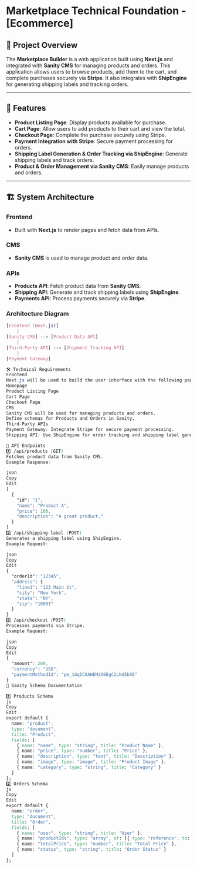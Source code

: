 # Marketplace Technical Foundation - [Ecommerce]


## 📌 Project Overview  
The **Marketplace Builder** is a web application built using **Next.js** and integrated with **Sanity CMS** for managing products and orders. This application allows users to browse products, add them to the cart, and complete purchases securely via **Stripe**. It also integrates with **ShipEngine** for generating shipping labels and tracking orders.

---

## 🌟 Features  
- **Product Listing Page**: Display products available for purchase.
- **Cart Page**: Allow users to add products to their cart and view the total.
- **Checkout Page**: Complete the purchase securely using Stripe.
- **Payment Integration with Stripe**: Secure payment processing for orders.
- **Shipping Label Generation & Order Tracking via ShipEngine**: Generate shipping labels and track orders.
- **Product & Order Management via Sanity CMS**: Easily manage products and orders.

---

## 🏗️ System Architecture  

### Frontend  
- Built with **Next.js** to render pages and fetch data from APIs.

### CMS  
- **Sanity CMS** is used to manage product and order data.

### APIs  
- **Products API**: Fetch product data from **Sanity CMS**.
- **Shipping API**: Generate and track shipping labels using **ShipEngine**.
- **Payments API**: Process payments securely via **Stripe**.

### Architecture Diagram  
```css
[Frontend (Next.js)]
    |
[Sanity CMS] --> [Product Data API]
    |
[Third-Party API] --> [Shipment Tracking API]
    |
[Payment Gateway]

🛠️ Technical Requirements
Frontend
Next.js will be used to build the user interface with the following pages:
Homepage
Product Listing Page
Cart Page
Checkout Page
CMS
Sanity CMS will be used for managing products and orders.
Define schemas for Products and Orders in Sanity.
Third-Party APIs
Payment Gateway: Integrate Stripe for secure payment processing.
Shipping API: Use ShipEngine for order tracking and shipping label generation.

📡 API Endpoints
1️⃣ /api/products (GET)
Fetches product data from Sanity CMS.
Example Response:

json
Copy
Edit
[
  {
    "id": "1",
    "name": "Product A",
    "price": 100,
    "description": "A great product."
  }
]
2️⃣ /api/shipping-label (POST)
Generates a shipping label using ShipEngine.
Example Request:

json
Copy
Edit
{
  "orderId": "12345",
  "address": {
    "line1": "123 Main St",
    "city": "New York",
    "state": "NY",
    "zip": "10001"
  }
}
3️⃣ /api/checkout (POST)
Processes payments via Stripe.
Example Request:

json
Copy
Edit
{
  "amount": 200,
  "currency": "USD",
  "paymentMethodId": "pm_1GqIC8AHEMiO6EgC2LkU5bXE"
}
📝 Sanity Schema Documentation

1️⃣ Products Schema
js
Copy
Edit
export default {
  name: "product",
  type: "document",
  title: "Product",
  fields: [
    { name: "name", type: "string", title: "Product Name" },
    { name: "price", type: "number", title: "Price" },
    { name: "description", type: "text", title: "Description" },
    { name: "image", type: "image", title: "Product Image" },
    { name: "category", type: "string", title: "Category" }
  ]
};
2️⃣ Orders Schema
js
Copy
Edit
export default {
  name: "order",
  type: "document",
  title: "Order",
  fields: [
    { name: "user", type: "string", title: "User" },
    { name: "productIds", type: "array", of: [{ type: "reference", to: [{ type: "product" }] }] },
    { name: "totalPrice", type: "number", title: "Total Price" },
    { name: "status", type: "string", title: "Order Status" }
  ]
};

